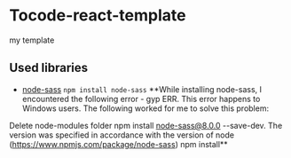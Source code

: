 # Tocode-react-template
my template
## Used libraries
- [node-sass](https://github.com/sass/sass) `npm install node-sass`
**While installing node-sass, I encountered the following error - gyp ERR. This error happens to Windows users. The following worked for me to solve this problem:

Delete node-modules folder
npm install node-sass@8.0.0 --save-dev. The version was specified in accordance with the version of node (https://www.npmjs.com/package/node-sass)
npm install**
